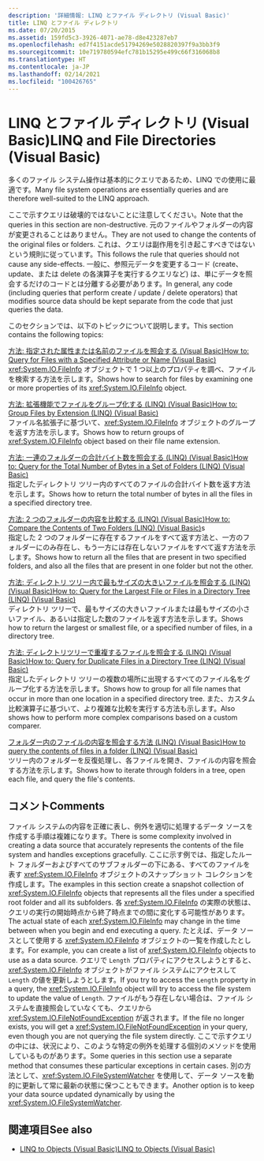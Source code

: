 ```yaml
---
description: '詳細情報: LINQ とファイル ディレクトリ (Visual Basic)'
title: LINQ とファイル ディレクトリ
ms.date: 07/20/2015
ms.assetid: 159fd5c3-3926-4071-ae78-d8e423287eb7
ms.openlocfilehash: ed7f4151acde51794269e5028820397f9a3bb3f9
ms.sourcegitcommit: 10e719780594efc781b15295e499c66f316068b8
ms.translationtype: HT
ms.contentlocale: ja-JP
ms.lasthandoff: 02/14/2021
ms.locfileid: "100426765"
---
```

# <a name="linq-and-file-directories-visual-basic"></a><span data-ttu-id="b9280-103">LINQ とファイル ディレクトリ (Visual Basic)</span><span class="sxs-lookup"><span data-stu-id="b9280-103">LINQ and File Directories (Visual Basic)</span></span>

<span data-ttu-id="b9280-104">多くのファイル システム操作は基本的にクエリであるため、LINQ での使用に最適です。</span><span class="sxs-lookup"><span data-stu-id="b9280-104">Many file system operations are essentially queries and are therefore well-suited to the LINQ approach.</span></span>  
  
 <span data-ttu-id="b9280-105">ここで示すクエリは破壊的ではないことに注意してください。</span><span class="sxs-lookup"><span data-stu-id="b9280-105">Note that the queries in this section are non-destructive.</span></span> <span data-ttu-id="b9280-106">元のファイルやフォルダーの内容が変更されることはありません。</span><span class="sxs-lookup"><span data-stu-id="b9280-106">They are not used to change the contents of the original files or folders.</span></span> <span data-ttu-id="b9280-107">これは、クエリは副作用を引き起こすべきではないという規則に従っています。</span><span class="sxs-lookup"><span data-stu-id="b9280-107">This follows the rule that queries should not cause any side-effects.</span></span> <span data-ttu-id="b9280-108">一般に、参照元データを変更するコード (create、update、または delete の各演算子を実行するクエリなど) は、単にデータを照会するだけのコードとは分離する必要があります。</span><span class="sxs-lookup"><span data-stu-id="b9280-108">In general, any code (including queries that perform create / update / delete operators) that modifies source data should be kept separate from the code that just queries the data.</span></span>  
  
 <span data-ttu-id="b9280-109">このセクションでは、以下のトピックについて説明します。</span><span class="sxs-lookup"><span data-stu-id="b9280-109">This section contains the following topics:</span></span>  
  
 [<span data-ttu-id="b9280-110">方法: 指定された属性または名前のファイルを照会する (Visual Basic)</span><span class="sxs-lookup"><span data-stu-id="b9280-110">How to: Query for Files with a Specified Attribute or Name (Visual Basic)</span></span>](how-to-query-for-files-with-a-specified-attribute-or-name.md)  
 <span data-ttu-id="b9280-111"><xref:System.IO.FileInfo> オブジェクトで 1 つ以上のプロパティを調べ、ファイルを検索する方法を示します。</span><span class="sxs-lookup"><span data-stu-id="b9280-111">Shows how to search for files by examining one or more properties of its <xref:System.IO.FileInfo> object.</span></span>  
  
 [<span data-ttu-id="b9280-112">方法: 拡張機能でファイルをグループ化する (LINQ) (Visual Basic)</span><span class="sxs-lookup"><span data-stu-id="b9280-112">How to: Group Files by Extension (LINQ) (Visual Basic)</span></span>](how-to-group-files-by-extension-linq.md)  
 <span data-ttu-id="b9280-113">ファイル名拡張子に基づいて、<xref:System.IO.FileInfo> オブジェクトのグループを返す方法を示します。</span><span class="sxs-lookup"><span data-stu-id="b9280-113">Shows how to return groups of <xref:System.IO.FileInfo> object based on their file name extension.</span></span>  
  
 [<span data-ttu-id="b9280-114">方法: 一連のフォルダーの合計バイト数を照会する (LINQ) (Visual Basic)</span><span class="sxs-lookup"><span data-stu-id="b9280-114">How to: Query for the Total Number of Bytes in a Set of Folders (LINQ) (Visual Basic)</span></span>](how-to-query-for-the-total-number-of-bytes-in-a-set-of-folders.md)  
 <span data-ttu-id="b9280-115">指定したディレクトリ ツリー内のすべてのファイルの合計バイト数を返す方法を示します。</span><span class="sxs-lookup"><span data-stu-id="b9280-115">Shows how to return the total number of bytes in all the files in a specified directory tree.</span></span>  
  
 <span data-ttu-id="b9280-116">[方法: 2 つのフォルダーの内容を比較する (LINQ) (Visual Basic)](how-to-compare-the-contents-of-two-folders-linq.md)</span><span class="sxs-lookup"><span data-stu-id="b9280-116">[How to: Compare the Contents of Two Folders (LINQ) (Visual Basic)](how-to-compare-the-contents-of-two-folders-linq.md)s</span></span>  
 <span data-ttu-id="b9280-117">指定した 2 つのフォルダーに存在するファイルをすべて返す方法と、一方のフォルダーにのみ存在し、もう一方には存在しないファイルをすべて返す方法を示します。</span><span class="sxs-lookup"><span data-stu-id="b9280-117">Shows how to return all the files that are present in two specified folders, and also all the files that are present in one folder but not the other.</span></span>  
  
 [<span data-ttu-id="b9280-118">方法: ディレクトリ ツリー内で最もサイズの大きいファイルを照会する (LINQ) (Visual Basic)</span><span class="sxs-lookup"><span data-stu-id="b9280-118">How to: Query for the Largest File or Files in a Directory Tree (LINQ) (Visual Basic)</span></span>](how-to-query-for-the-largest-file-or-files-in-a-directory-tree.md)  
 <span data-ttu-id="b9280-119">ディレクトリ ツリーで、最もサイズの大きいファイルまたは最もサイズの小さいファイル、あるいは指定した数のファイルを返す方法を示します。</span><span class="sxs-lookup"><span data-stu-id="b9280-119">Shows how to return the largest or smallest file, or a specified number of files, in a directory tree.</span></span>  
  
 [<span data-ttu-id="b9280-120">方法: ディレクトリツリーで重複するファイルを照会する (LINQ) (Visual Basic)</span><span class="sxs-lookup"><span data-stu-id="b9280-120">How to: Query for Duplicate Files in a Directory Tree (LINQ) (Visual Basic)</span></span>](how-to-query-for-duplicate-files-in-a-directory-tree-linq.md)  
 <span data-ttu-id="b9280-121">指定したディレクトリ ツリーの複数の場所に出現するすべてのファイル名をグループ化する方法を示します。</span><span class="sxs-lookup"><span data-stu-id="b9280-121">Shows how to group for all file names that occur in more than one location in a specified directory tree.</span></span> <span data-ttu-id="b9280-122">また、カスタム比較演算子に基づいて、より複雑な比較を実行する方法も示します。</span><span class="sxs-lookup"><span data-stu-id="b9280-122">Also shows how to perform more complex comparisons based on a custom comparer.</span></span>  
  
 [<span data-ttu-id="b9280-123">フォルダー内のファイルの内容を照会する方法 (LINQ) (Visual Basic)</span><span class="sxs-lookup"><span data-stu-id="b9280-123">How to query the contents of files in a folder (LINQ) (Visual Basic)</span></span>](how-to-query-the-contents-of-files-in-a-folder-linq.md)  
 <span data-ttu-id="b9280-124">ツリー内のフォルダーを反復処理し、各ファイルを開き、ファイルの内容を照会する方法を示します。</span><span class="sxs-lookup"><span data-stu-id="b9280-124">Shows how to iterate through folders in a tree, open each file, and query the file's contents.</span></span>  
  
## <a name="comments"></a><span data-ttu-id="b9280-125">コメント</span><span class="sxs-lookup"><span data-stu-id="b9280-125">Comments</span></span>  

 <span data-ttu-id="b9280-126">ファイル システムの内容を正確に表し、例外を適切に処理するデータ ソースを作成する手順は複雑になります。</span><span class="sxs-lookup"><span data-stu-id="b9280-126">There is some complexity involved in creating a data source that accurately represents the contents of the file system and handles exceptions gracefully.</span></span> <span data-ttu-id="b9280-127">ここに示す例では、指定したルート フォルダーおよびすべてのサブフォルダーの下にある、すべてのファイルを表す <xref:System.IO.FileInfo> オブジェクトのスナップショット コレクションを作成します。</span><span class="sxs-lookup"><span data-stu-id="b9280-127">The examples in this section create a snapshot collection of <xref:System.IO.FileInfo> objects that represents all the files under a specified root folder and all its subfolders.</span></span> <span data-ttu-id="b9280-128">各 <xref:System.IO.FileInfo> の実際の状態は、クエリの実行の開始時点から終了時点までの間に変化する可能性があります。</span><span class="sxs-lookup"><span data-stu-id="b9280-128">The actual state of each <xref:System.IO.FileInfo> may change in the time between when you begin and end executing a query.</span></span> <span data-ttu-id="b9280-129">たとえば、データ ソースとして使用する <xref:System.IO.FileInfo> オブジェクトの一覧を作成したとします。</span><span class="sxs-lookup"><span data-stu-id="b9280-129">For example, you can create a list of <xref:System.IO.FileInfo> objects to use as a data source.</span></span> <span data-ttu-id="b9280-130">クエリで `Length` プロパティにアクセスしようとすると、<xref:System.IO.FileInfo> オブジェクトがファイル システムにアクセスして `Length` の値を更新しようとします。</span><span class="sxs-lookup"><span data-stu-id="b9280-130">If you try to access the `Length` property in a query, the <xref:System.IO.FileInfo> object will try to access the file system to update the value of `Length`.</span></span> <span data-ttu-id="b9280-131">ファイルがもう存在しない場合は、ファイル システムを直接照会していなくても、クエリから <xref:System.IO.FileNotFoundException> が返されます。</span><span class="sxs-lookup"><span data-stu-id="b9280-131">If the file no longer exists, you will get a <xref:System.IO.FileNotFoundException> in your query, even though you are not querying the file system directly.</span></span> <span data-ttu-id="b9280-132">ここで示すクエリの中には、状況により、このような特定の例外を処理する個別のメソッドを使用しているものがあります。</span><span class="sxs-lookup"><span data-stu-id="b9280-132">Some queries in this section use a separate method that consumes these particular exceptions in certain cases.</span></span> <span data-ttu-id="b9280-133">別の方法として、<xref:System.IO.FileSystemWatcher> を使用して、データ ソースを動的に更新して常に最新の状態に保つこともできます。</span><span class="sxs-lookup"><span data-stu-id="b9280-133">Another option is to keep your data source updated dynamically by using the <xref:System.IO.FileSystemWatcher>.</span></span>  
  
## <a name="see-also"></a><span data-ttu-id="b9280-134">関連項目</span><span class="sxs-lookup"><span data-stu-id="b9280-134">See also</span></span>

- [<span data-ttu-id="b9280-135">LINQ to Objects (Visual Basic)</span><span class="sxs-lookup"><span data-stu-id="b9280-135">LINQ to Objects (Visual Basic)</span></span>](linq-to-objects.md)
